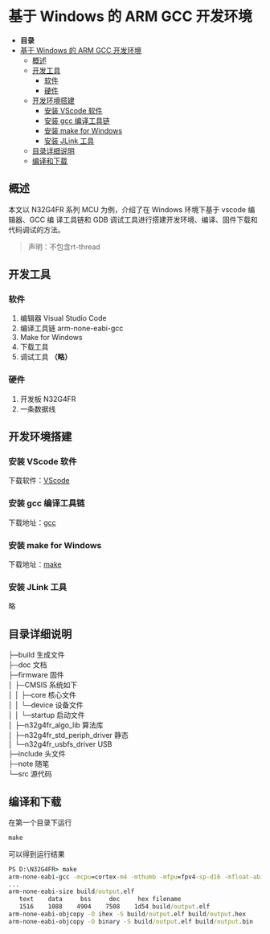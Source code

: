 <!--
 * @Author: rx-ted
 * @Date: 2022-12-15 20:28:07
 * @LastEditors: rx-ted
 * @LastEditTime: 2023-02-18 21:29:05
-->

# 基于 Windows 的 ARM GCC 开发环境

- **目录**
- [基于 Windows 的 ARM GCC 开发环境](#基于-windows-的-arm-gcc-开发环境)
  - [概述](#概述)
  - [开发工具](#开发工具)
    - [软件](#软件)
    - [硬件](#硬件)
  - [开发环境搭建](#开发环境搭建)
    - [安装 VScode 软件](#安装-vscode-软件)
    - [安装 gcc 编译工具链](#安装-gcc-编译工具链)
    - [安装 make for Windows](#安装-make-for-windows)
    - [安装 JLink 工具](#安装-jlink-工具)
  - [目录详细说明](#目录详细说明)
  - [编译和下载](#编译和下载)

## 概述

本文以 N32G4FR 系列 MCU 为例，介绍了在 Windows 环境下基于 vscode 编辑器、GCC 编
译工具链和 GDB 调试工具进行搭建开发环境、编译、固件下载和代码调试的方法。

> 声明：不包含rt-thread

## 开发工具

### 软件

1) 编辑器 Visual Studio Code
2) 编译工具链 arm-none-eabi-gcc
3) Make for Windows
4) 下载工具
5) 调试工具 **（略）**

### 硬件

1) 开发板 N32G4FR
2) 一条数据线

## 开发环境搭建

### 安装 VScode 软件

下载软件：[VScode](https://code.visualstudio.com)

### 安装 gcc 编译工具链

下载地址：[gcc](https://launchpad.net/gcc-arm-embedded)

### 安装 make for Windows

下载地址：[make](http://www.equation.com/servlet/equation.cmd?fa=make)

### 安装 JLink 工具

略

## 目录详细说明

├─build  生成文件  
├─doc  文档  
├─firmware  固件  
│  ├─CMSIS  系统如下  
│  │  ├─core  核心文件  
│  │  └─device  设备文件  
│  │      └─startup  启动文件  
│  ├─n32g4fr_algo_lib  算法库  
│  ├─n32g4fr_std_periph_driver  静态  
│  └─n32g4fr_usbfs_driver  USB  
├─include  头文件  
├─note  随笔  
└─src  源代码  

## 编译和下载

在第一个目录下运行

```cmd
make
```

可以得到运行结果

```cmd
PS D:\N32G4FR> make 
arm-none-eabi-gcc -mcpu=cortex-m4 -mthumb -mfpu=fpv4-sp-d16 -mfloat-abi=soft   -Wall -Os -ffunction-sections -fdata-sections -g -gdwarf-2 -MMD -MP -MF"build/delay.d" -DN32G4fr -DUSE_STDPERIPH_DRIVER -Ifirmware/CMSIS/core/ -Ifirmware/CMSIS/device/ -Ifirmware/n32g4fr_std_periph_driver/inc/ -Ifirmware/n32g4fr_usbfs_driver/inc/ -Iinclude/ -Ifirmware/n32g4fr_algo_lib/inc/  -c -Wa,-a,-ad,-alms=build/delay.lst src/delay.c -o build/delay.o
...
arm-none-eabi-size build/output.elf
   text    data     bss     dec     hex filename
   1516    1088    4904    7508    1d54 build/output.elf
arm-none-eabi-objcopy -O ihex -S build/output.elf build/output.hex
arm-none-eabi-objcopy -O binary -S build/output.elf build/output.bin
```
